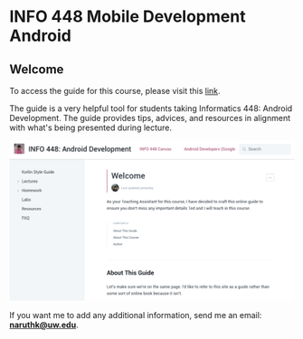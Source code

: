 # INFO 448 Mobile Development Android

## Welcome

To access the guide for this course, please visit this [link](https://naruthk.gitbook.io/info-448-android-development/).

The guide is a very helpful tool for students taking Informatics 448: Android Development. The guide provides tips, advices, and resources in alignment with what's being presented during lecture.

![Screenshot](screenshot.png)

If you want me to add any additional information, send me an email: **naruthk@uw.edu**.